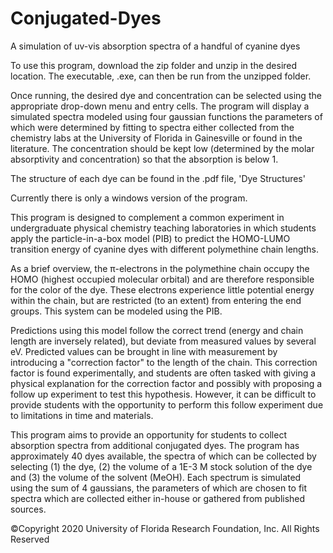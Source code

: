 # Conjugated-Dyes
A simulation of uv-vis absorption spectra of a handful of cyanine dyes

To use this program, download the zip folder and unzip in the desired location. The executable, .exe, can then be run from the unzipped folder.

Once running, the desired dye and concentration can be selected using the appropriate drop-down menu and entry cells. The program will display a simulated spectra modeled using four gaussian functions the parameters of which were determined by fitting to spectra either collected from the chemistry labs at the University of Florida in Gainesville or found in the literature. The concentration should be kept low (determined by the molar absorptivity and concentration) so that the absorption is below 1.

The structure of each dye can be found in the .pdf file, 'Dye Structures'

Currently there is only a windows version of the program.

This program is designed to complement a common experiment in undergraduate physical chemistry teaching laboratories in which students apply the particle-in-a-box model (PIB) to predict the HOMO-LUMO transition energy of cyanine dyes with different polymethine chain lengths.

As a brief overview, the π-electrons in the polymethine chain occupy the HOMO (highest occupied molecular orbital) and are therefore responsible for the color of the dye. These electrons experience little potential energy within the chain, but are restricted (to an extent) from entering the end groups. This system can be modeled using the PIB.

Predictions using this model follow the correct trend (energy and chain length are inversely related), but deviate from measured values by several eV. Predicted values can be brought in line with measurement by introducing a "correction factor" to the length of the chain. This correction factor is found experimentally, and students are often tasked with giving a physical explanation for the correction factor and possibly with proposing a follow up experiment to test this hypothesis. However, it can be difficult to provide students with the opportunity to perform this follow experiment due to limitations in time and materials.


This program aims to provide an opportunity for students to collect absorption spectra from additional conjugated dyes. The program has approximately 40 dyes available, the spectra of which can be collected by selecting (1) the dye, (2) the volume of a 1E-3 M stock solution of the dye and (3) the volume of the solvent (MeOH). Each spectrum is simulated using the sum of 4 gaussians, the parameters of which are chosen to fit spectra which are collected either in-house or gathered from published sources.

©Copyright 2020 University of Florida Research Foundation, Inc. All Rights Reserved

